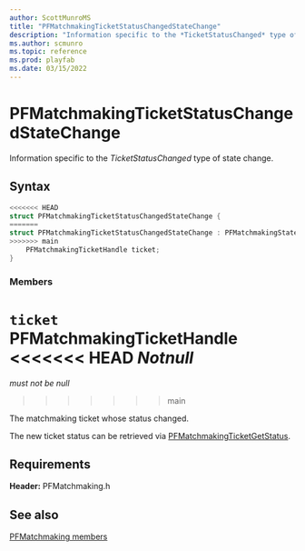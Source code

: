 ```yaml
---
author: ScottMunroMS
title: "PFMatchmakingTicketStatusChangedStateChange"
description: "Information specific to the *TicketStatusChanged* type of state change."
ms.author: scmunro
ms.topic: reference
ms.prod: playfab
ms.date: 03/15/2022
---
```


# PFMatchmakingTicketStatusChangedStateChange  

Information specific to the *TicketStatusChanged* type of state change.  

## Syntax  
  
```cpp
<<<<<<< HEAD
struct PFMatchmakingTicketStatusChangedStateChange {  
=======
struct PFMatchmakingTicketStatusChangedStateChange : PFMatchmakingStateChange {  
>>>>>>> main
    PFMatchmakingTicketHandle ticket;  
}  
```
  
### Members  
  
**`ticket`** &nbsp; PFMatchmakingTicketHandle  
<<<<<<< HEAD
*_Notnull_*  
=======
*must not be null*  
>>>>>>> main
  
The matchmaking ticket whose status changed.
  
The new ticket status can be retrieved via [PFMatchmakingTicketGetStatus](../functions/pfmatchmakingticketgetstatus.md).
  
  
## Requirements  
  
**Header:** PFMatchmaking.h
  
## See also  
[PFMatchmaking members](../pfmatchmaking_members.md)  

  
  
